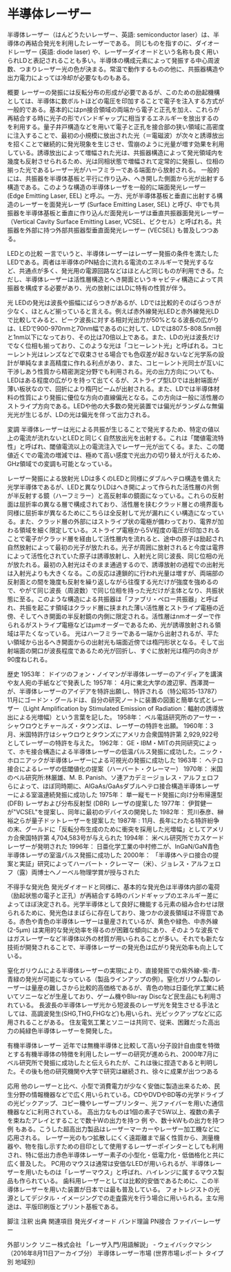 # 半導体レーザー

半導体レーザー（はんどうたいレーザー、英語: semiconductor laser）は、半導体の再結合発光を利用したレーザーである。
同じものを指すのに、ダイオードレーザー (英語: diode laser) や、レーザーダイオードという名称も良く用いられLDと表記されることも多い。半導体の構成元素によって発振する中心周波数、つまりレーザー光の色が決まる。常温で動作するものの他に、共振器構造や出力電力によっては冷却が必要なものもある。

概要
レーザーの発振には反転分布の形成が必要であるが、このための励起機構としては、半導体に数ボルトほどの電圧を印加することで電子を注入する方式が一般的である。基本的にはpn接合領域の両端から電子と正孔を加え、これらが再結合する時に光子の形でバンドギャップに相当するエネルギーを放出するのを利用する。量子井戸構造などを用いて電子と正孔を接合部の狭い領域に高密度に注入することで、最初の小規模に放出された光（＝電磁波）が次々と誘導放出を招くことで継続的に発光現象を生じさせ、雪崩のように光量が増す効果を利用している。誘導放出によって増幅された光は、共振器構造によって発光領域内を幾度も反射させられるため、光は同相状態で増幅されて定常的に発振し、位相の揃った光であるレーザー光がハーフミラーである端面から放射される。
一般的には、共振器を半導体基板と平行に作り込み、へき開した側面から光が出射する構造である。このような構造の半導体レーザを一般的に端面発光レーザー (Edge Emitting Laser, EEL) と呼ぶ。一方、光が半導体基板と垂直に出射する構造のレーザーを面発光レーザ (Surface Emitting Laser, SEL) と呼び、中でも共振器を半導体基板と垂直に作り込んだ面発光レーザは垂直共振器面発光レーザー（Vertical Cavity Surface Emitting Laser, VCSEL、ビクセル）と呼ばれる。共振器を外部に持つ外部共振器型垂直面発光レーザー (VECSEL) も普及しつつある。

LEDとの比較
一言でいうと、半導体レーザーはレーザー発振の条件を満たしたLEDである。両者は半導体のPN結合に流れる電流のエネルギーで発光するなど、共通点が多く、発光用の電源回路などはほとんど同じものが利用できる。ただし、半導体レーザーは活性層構造とへき開面というキャビティ構造によって共振器を構成する必要があり、光の放射にはLDに特有の性質が伴う。

光
LEDの発光は波長や振幅にばらつきがあるが、LDでは比較的そのばらつきが少なく、ほとんど揃っていると言える。例えば赤外線発光LEDと赤外線発光LDで比較してみると、ピーク波長に対する相対光出力が50%となる波長の広がりは、LEDで900-970nmと70nm幅であるのに対して、LDでは807.5-808.5nm弱と1nm以下になっており、その比は70倍以上である。また、LDの光は波長だけでなく位相も揃っており、このような光は「コヒーレント光」と呼ばれる。コヒーレント光はレンズなどで収束させる場合でも色収差が起きないなど光学系の設計が単純なまま高精度に作れる利点があり、また、コヒーレント光同士が互いに干渉しあう性質から精密測定分野でも利用される。光の出力方向についても、LEDはある程度の広がりを持って出てくるが、ストライプ型LDでは出射端面が薄い板状なので、回折により楕円ビームが出射される。また、LDでは半導体材料の性質により発振に優位な方向の直線偏光となる。この方向は一般に活性層のストライプ方向である。LEDや他の大多数の発光装置では偏光がランダムな無偏光光が生じるが、LDの光は偏光を伴って出力される。

変調
半導体レーザーは光による共振が生じることで発光するため、特定の値以上の電流が流れないとLEDと同じく自然放出光を出射する。これは「閾値電流特性」と呼ばれ、閾値電流以上の電流注入でレーザー光が出てくる。また、この閾値近くでの電流の増減では、極めて高い感度で光出力の切り替えが行えるため、GHz領域での変調も可能となっている。

レーザー発振による放射光
LDは多くのLEDと同様にダブルヘテロ構造を備えた光学半導体であるが、LEDと異なりLDはへき開によって作られた活性層の片側が半反射する鏡（ハーフミラー）と高反射率の鏡面になっている。これらの反射面は屈折率の異なる層で構成されており、活性層を挟むクラッド層との境界面も同様に屈折率が異なるためにこちらは全反射して光が漏れにくい構造になっている。また、クラッド層の外部にはストライプ状の電極が備わっており、電界が加わる領域を細く限定している。ストライプ電極から5V程度の電圧が印加されることで電子がクラッド層を経由して活性層内を流れると、途中の原子は励起され自然放射によって最初の光子が放たれる。光子が周囲に放射されると今度は電界によって活性化されていた原子は誘導放射し、入射光と同じ波長、同じ位相の光が放たれる。最初の入射光はそのまま通過するので、誘導放射の過程での出射光は入射光よりも大きくなる。この反応は連鎖的に行われ光量は増すが、両端部の反射面との間を幾度も反射を繰り返しながら往復する光だけが強度を強めるので、やがて同じ波長（周波数）で同じ位相を持った光だけが主体となり、共振状態に至る。このような構造による共振器は「ファブリ・ペロー共振器」と呼ばれ、共振を起こす領域はクラッド層に挟まれた薄い活性層とストライプ電極の近傍、そしてへき開面の半反射鏡の内側に限定される。活性層はnmオーダーで作られるがストライプ電極などはμmオーダーであるため、光が誘導放射される領域は平たくなっている。
光はハーフミラーである一端から出射されるが、平たい領域から出るへき開面からの出射光も端面近傍では楕円形状となる。そして出射端面の開口が波長程度であるため光が回折し、すぐに放射光は楕円の向きが90度ねじれる。

歴史
1953年： ドイツのフォン・ノイマンが半導体レーザーのアイディアを講演や友人宛の手紙などで発表した
1957年： 4月に東北大学の渡辺寧、西澤潤一が、半導体レーザーのアイデアを特許出願し、特許される（特公昭35-13787）11月にゴードン・グールドは、自分の研究ノートに装置の図面と簡単な式とレーザー（Light Amplification by Stimulated Emission of Radiation：輻射の誘導放出による光増幅）という言葉を記した。
1958年： ベル電話研究所のアーサー・シャウロウとチャールズ・タウンズは、レーザーの特許を出願。
1960年：3月、米国特許庁はシャウロウとタウンズにアメリカ合衆国特許第 2,929,922号としてレーザーの特許を与えた。
1962年： GE・IBM・MITの共同研究によって、ホモ接合構造による半導体レーザーの低温パルス発振に成功した。ニック・ホロニアックが半導体レーザーによる可視光の発振に成功した
1963年： ヘテロ接合によるレーザの低閾値化の提案（ハーバート・クレーマー）
1970年： 米国のベル研究所:林厳雄、M. B. Panish、ソ連アカデミージョレス・アルフェロフらによって、ほぼ同時期に、AlGaAs/GaAsダブルヘテロ接合構造半導体レーザーによる室温連続発振に成功した
1975年： 単一縦モード発振に向け分布帰還型 (DFB) レーザおよび分布反射型 (DBR) レーザの提案した
1977年： 伊賀健一が"VCSEL"を提案し、同年に最初のデバイスの開発した
1982年： 荒川泰彦、榊裕之らが量子ドットレーザーを提案した
1987年 : 11月、長年にわたる特許紛争の末、グールドに「反転分布生成のために衝突を採用した光増幅」としてアメリカ合衆国特許第 4,704,583号が与えられた
1994年： 米ベル研究所でカスケードレーザーが発明された
1996年： 日亜化学工業の中村修二が、InGaN/GaN青色半導体レーザの室温パルス発振に成功した
2000年： 「半導体ヘテロ接合の提案と実証」研究によってハーバート・クレーマー（米）、ジョレス・アルフェロフ（露）両博士へノーベル物理学賞が授与された

不得手な発光色
発光ダイオードと同様に、基本的な発光色は半導体内部の電荷（励起状態の電子と正孔）が再結合する時のバンドギャップのエネルギー差によってほぼ決定される。光学半導体として良好に機能する元素の組み合わせは限られるために、発光色はまばらに存在しており、幾つかの波長領域は不得意である。赤色や青色の半導体レーザーは量産されているが、黄色や緑色、中赤外線 (2-5μm) は実用的な発光効率を得るのが困難な傾向にあり、そのような波長ではガスレーザーなど半導体以外の材質が用いられることが多い。それでも新たな技術が開発されることで、半導体レーザーの発光色は広がり発光効率も向上している。

窒化ガリウムによる半導体レーザーの実現により、直接発振での紫外線-紫-青-青緑の発光が可能になっている（製品ラインアップの例）。窒化ガリウム製のレーザーは量産の難しさから比較的高価格であるが、青色の物は日亜化学工業に続いてソニーなどが生産しており、ゲーム機やBlu-ray Discなど民生品にも利用されている。
長波長の半導体レーザ光から短波長のレーザ光を発生させる手法としては、高調波発生(SHG,THG,FHGなど)も用いられ、光ピックアップなどに応用されることがある。
住友電気工業とソニーは共同で、従来、困難だった高出力の純緑色半導体レーザーを開発した。

有機半導体レーザー
近年では無機半導体と比較して高い分子設計自由度を特徴とする有機半導体の特徴を利用したレーザーの研究が進められ、2000年7月にベル研究所で発振に成功したと伝えられたが、これは後に捏造であると判明した。その後も他の研究機関や大学で研究は継続され、徐々に成果が出つつある

応用
他のレーザーと比べ、小型で消費電力が少なく安価に製造出来るため、民生分野の情報機器などで広く用いられている。CDやDVDやBD等の光学ドライブの光ピックアップ、コピー機やレーザープリンター、光ファイバーを用いた通信機器などに利用されている。
高出力なものは1個の素子で5W以上、複数の素子を束ねたアレイとすることで数十Wの出力を持つ 例 や、数十kWもの出力を持つ 例 もある。こうした超高出力製品はレーザーマーカーやレーザー加工機などに応用される。
レーザー光のもつ拡散しにくく遠距離まで届く性質から、測量機器や、物を指し示すための目印として使用するレーザーポインターとしても利用され、特に低出力赤色半導体レーザー素子の小型化・低電力化・低価格化と共に広く普及した。
PC用のマウスは通常は安価なLEDが用いられるが、半導体レーザーを用いたものは「レーザーマウス」と呼ばれ、ハイレンジに属するマウス製品も作られている。
歯科用レーザーとしては比較的安価であるために、この半導体レーザーを用いた装置が日本では最も普及している。
フォトレジストの光源としてデジタル・イメージングでの走査露光を行う場合に用いられる。主な用途は、平版印刷版とプリント基板である。

脚注
注釈
出典
関連項目
発光ダイオード
バンド理論
PN接合
ファイバーレーザー

外部リンク
ソニー株式会社 「レーザ入門/用語解説」 - ウェイバックマシン（2016年8月11日アーカイブ分）
半導体レーザー市場 (世界市場レポート タイプ別 地域別)
